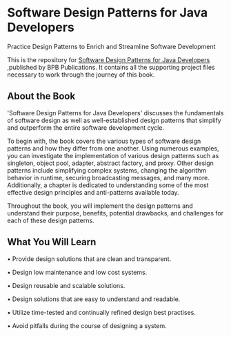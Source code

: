 # Software Design Patterns for Java Developers

Practice Design Patterns to Enrich and Streamline Software Development

This is the repository for [Software Design Patterns for Java Developers
](https://bpbonline.com/products/cracking-containers-with-docker-and-kubernetes?_pos=1&_sid=9980cd9cc&_ss=r),published by BPB Publications. It contains all the supporting project files necessary to work through the journey of this book.
## About the Book
'Software Design Patterns for Java Developers' discusses the fundamentals of software design as well as well-established design patterns that simplify and outperform the entire software development cycle.

To begin with, the book covers the various types of software design patterns and how they differ from one another. Using numerous examples, you can investigate the implementation of various design patterns such as singleton, object pool, adapter, abstract factory, and proxy. Other design patterns include simplifying complex systems, changing the algorithm behavior in runtime, securing broadcasting messages, and many more. Additionally, a chapter is dedicated to understanding some of the most effective design principles and anti-patterns available today.

Throughout the book, you will implement the design patterns and understand their purpose, benefits, potential drawbacks, and challenges for each of these design patterns.

## What You Will Learn
•	Provide design solutions that are clean and transparent.

•	Design low maintenance and low cost systems.

•	Design reusable and scalable solutions. 

•	Design solutions that are easy to understand and readable.

•	Utilize time-tested and continually refined design best practises.

•	Avoid pitfalls during the course of designing a system.

